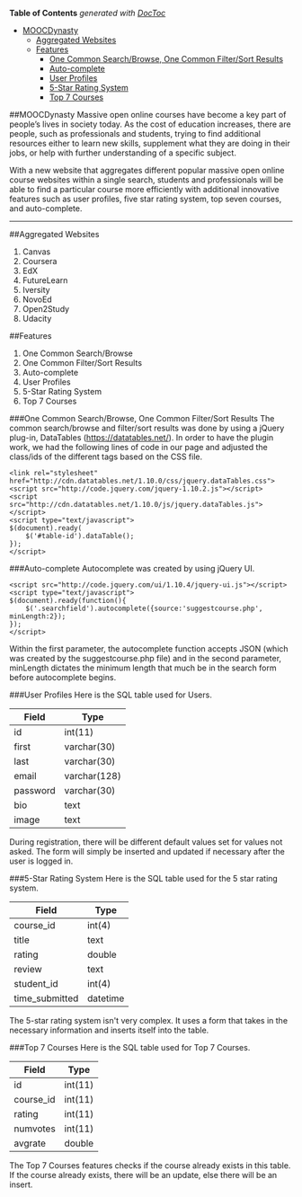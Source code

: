 **Table of Contents**  *generated with [DocToc](http://doctoc.herokuapp.com/)*

- [MOOCDynasty](#user-content-moocdynasty)
	- [Aggregated Websites](#user-content-aggregated-websites)
	- [Features](#user-content-features)
		- [One Common Search/Browse, One Common Filter/Sort Results](#user-content-one-common-searchbrowse-one-common-filtersort-results)
		- [Auto-complete](#user-content-auto-complete)
		- [User Profiles](#user-content-user-profiles)
		- [5-Star Rating System](#user-content-5-star-rating-system)
		- [Top 7 Courses](#user-content-top-7-courses)

##MOOCDynasty
Massive open online courses have become a key part of people’s lives in society today. As the cost of education increases, there are people, such as professionals and students, trying to find additional resources either to learn new skills, supplement what they are doing in their jobs, or help with further understanding of a specific subject.
 
With a new website that aggregates different popular massive open online course websites within a single search, students and professionals will be able to find a particular course more efficiently with additional innovative features such as user profiles, five star rating system, top seven courses, and auto-complete.

----------
##Aggregated Websites
1. Canvas
2. Coursera
3. EdX
4. FutureLearn
5. Iversity
6. NovoEd
7. Open2Study
8. Udacity

##Features
1. One Common Search/Browse
2. One Common Filter/Sort Results
3. Auto-complete
4. User Profiles
5. 5-Star Rating System
6. Top 7 Courses

###One Common Search/Browse, One Common Filter/Sort Results
The common search/browse and filter/sort results was done by using a jQuery plug-in, DataTables (https://datatables.net/). In order to have the plugin work, we had the following lines of code in our page and adjusted the class/ids of the different tags based on the CSS file.
```
<link rel="stylesheet" href="http://cdn.datatables.net/1.10.0/css/jquery.dataTables.css">
<script src="http://code.jquery.com/jquery-1.10.2.js"></script>
<script src="http://cdn.datatables.net/1.10.0/js/jquery.dataTables.js"></script>
<script type="text/javascript">
$(document).ready(
    $('#table-id').dataTable();
});
</script>
```

###Auto-complete
Autocomplete was created by using jQuery UI. 
```
<script src="http://code.jquery.com/ui/1.10.4/jquery-ui.js"></script>
<script type="text/javascript">
$(document).ready(function(){
	$('.searchfield').autocomplete({source:'suggestcourse.php', minLength:2});
});
</script>
```
Within the first parameter, the autocomplete function accepts JSON (which was created by the suggestcourse.php file) and in the second parameter, minLength dictates the minimum length that much be in the search form before autocomplete begins.

###User Profiles
Here is the SQL table used for Users. 

| Field  | Type |
| ------------- | ------------- |
| id  | int(11) |
| first | varchar(30) |
| last | varchar(30) |
| email | varchar(128) |
| password | varchar(30) |
| bio | text |
| image | text |

During registration, there will be different default values set for values not asked. The form will simply be inserted and updated if necessary after the user is logged in.


###5-Star Rating System
Here is the SQL table used for the 5 star rating system. 

| Field  | Type |
| ------------- | ------------- |
| course_id | int(4) |
| title | text |
| rating | double |
| review | text |
| student_id | int(4) |
| time_submitted | datetime |

The 5-star rating system isn't very complex. It uses a form that takes in the necessary information and inserts itself into the table. 

###Top 7 Courses
Here is the SQL table used for Top 7 Courses. 

| Field  | Type |
| ------------- | ------------- |
| id  | int(11) |
| course_id | int(11) |
| rating | int(11) |
| numvotes | int(11) |
| avgrate | double |

The Top 7 Courses features checks if the course already exists in this table. If the course already exists, there will be an update, else there will be an insert. 






